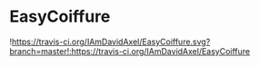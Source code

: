 # EasyCoiffure

!https://travis-ci.org/IAmDavidAxel/EasyCoiffure.svg?branch=master!:https://travis-ci.org/IAmDavidAxel/EasyCoiffure
